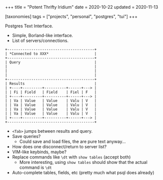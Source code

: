 +++
title = "Potent Thrifty Iridium"
date = 2020-10-22
updated = 2020-11-13

[taxonomies]
tags = ["projects", "personal", "postgres", "tui"]
+++ 

Postgres Text Interface.

- Simple, Borland-like interface.
- List of servers/connections.

```
+----------------------------------------+
| *Connected to XXX*                     |
+----------------------------------------+
| Query                                  |
|                                        |
|                                        |
|                                        |
+----------------------------------------+
| Results                                |
| +----+---------+----------+------+---> |
| | Fi | Field   | Field    | Fiel | F   |
| +----+---------+----------+------+---> |
| | Va | Value   | Value    | Valu | V   |
| | Va | Value   | Value    | Valu | V   |
| | Va | Value   | Value    | Valu | V   |
| | Va | Value   | Value    | Valu | V   |
| +----+---------+----------+------+---> |
+----------------------------------------+
```

- `<Tab>` jumps between results and query.
- Save queries?
   - Could save and load files, the are pure text anyway...
- How does one disconnect/return to server list?
- VIM-like keybinds, maybe?
- Replace commands like `\dt` with `show tables` (accept both)
   - More interesting, using `show tables` should show that the actual command
       is `\dt`
- Auto-complete tables, fields, etc (pretty much what psql does already)

